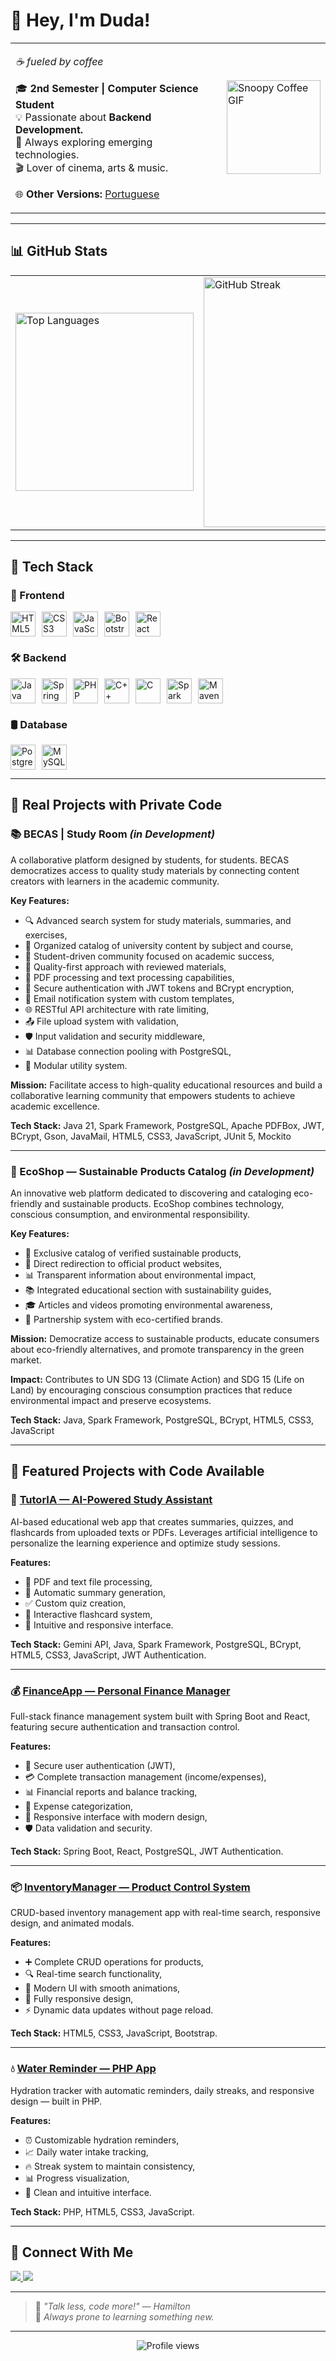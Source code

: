 # 👋 Hey, I'm Duda!

<table>
  <tr>
    <td>
      <p><i>☕ fueled by coffee</i></p>
      <p>🎓 <b>2nd Semester | Computer Science Student</b><br/>
         💡 Passionate about <b>Backend Development.</b><br/>
         🌱 Always exploring emerging technologies.<br/>
         🎬 Lover of cinema, arts & music.
      </p>
      <p>🌐 <b>Other Versions:</b> <a href="README_pt.md">Portuguese</a></p>
    </td>
    <td>
      <img src="https://media.tenor.com/KuCmU3O8vQUAAAAj/snoopy.gif" alt="Snoopy Coffee GIF" width="150px" />
    </td>
  </tr>
</table>

---

## 📊 GitHub Stats

<table>
  <tr>
    <td>
      <img src="https://github-readme-stats.vercel.app/api/top-langs/?username=maria-brito15&layout=compact&theme=radical&hide_border=true" alt="Top Languages" width="285px" />
    </td>
    <td>
      <img src="https://github-readme-streak-stats.herokuapp.com/?user=maria-brito15&theme=radical&hide_border=true" alt="GitHub Streak" width="400px" />
    </td>
  </tr>
</table>

---

## 🚀 Tech Stack

### 🎨 Frontend  
<div style="display: flex; flex-wrap: wrap; gap: 10px; align-items: center;">
  <img src="https://cdn.jsdelivr.net/gh/devicons/devicon/icons/html5/html5-original.svg" width="40" title="HTML5"/>
  <img src="https://cdn.jsdelivr.net/gh/devicons/devicon/icons/css3/css3-original.svg" width="40" title="CSS3"/>
  <img src="https://cdn.jsdelivr.net/gh/devicons/devicon/icons/javascript/javascript-original.svg" width="40" title="JavaScript"/>
  <img src="https://cdn.jsdelivr.net/gh/devicons/devicon/icons/bootstrap/bootstrap-original.svg" width="40" title="Bootstrap"/>
  <img src="https://cdn.jsdelivr.net/gh/devicons/devicon/icons/react/react-original.svg" width="40" title="React"/>
</div>

### 🛠️ Backend  
<div style="display: flex; flex-wrap: wrap; gap: 10px; align-items: center;">
  <img src="https://cdn.jsdelivr.net/gh/devicons/devicon/icons/java/java-original.svg" width="40" title="Java"/>
  <img src="https://cdn.jsdelivr.net/gh/devicons/devicon/icons/spring/spring-original.svg" width="40" title="Spring Boot"/>
  <img src="https://cdn.jsdelivr.net/gh/devicons/devicon/icons/php/php-original.svg" width="40" title="PHP"/>
  <img src="https://cdn.jsdelivr.net/gh/devicons/devicon/icons/cplusplus/cplusplus-original.svg" width="40" title="C++"/>
  <img src="https://cdn.jsdelivr.net/gh/devicons/devicon/icons/c/c-original.svg" width="40" title="C"/>
  <img src="https://sparkjava.com/img/logo.svg" width="40" title="Spark Java"/>
  <img src="https://cdn.jsdelivr.net/gh/devicons/devicon/icons/maven/maven-original.svg" width="40" title="Maven"/>
</div>

### 🛢️ Database  
<div style="display: flex; flex-wrap: wrap; gap: 10px; align-items: center;">
  <img src="https://cdn.jsdelivr.net/gh/devicons/devicon/icons/postgresql/postgresql-original.svg" width="40" title="PostgreSQL"/>
  <img src="https://cdn.jsdelivr.net/gh/devicons/devicon/icons/mysql/mysql-original.svg" width="40" title="MySQL"/>
</div>

---

## 🌟 Real Projects with Private Code

### 📚 BECAS | Study Room *(in Development)*
A collaborative platform designed by students, for students. BECAS democratizes access to quality study materials by connecting content creators with learners in the academic community.

**Key Features:**
- 🔍 Advanced search system for study materials, summaries, and exercises,
- 📂 Organized catalog of university content by subject and course,
- 👥 Student-driven community focused on academic success,
- 🎯 Quality-first approach with reviewed materials,
- 📄 PDF processing and text processing capabilities,
- 🔐 Secure authentication with JWT tokens and BCrypt encryption,
- 📧 Email notification system with custom templates,
- 🌐 RESTful API architecture with rate limiting,
- 📤 File upload system with validation,
- 🛡️ Input validation and security middleware,
- 📊 Database connection pooling with PostgreSQL,
- 🔧 Modular utility system.

**Mission:** Facilitate access to high-quality educational resources and build a collaborative learning community that empowers students to achieve academic excellence.

**Tech Stack:** Java 21, Spark Framework, PostgreSQL, Apache PDFBox, JWT, BCrypt, Gson, JavaMail, HTML5, CSS3, JavaScript, JUnit 5, Mockito

---

### 🌱 EcoShop — Sustainable Products Catalog *(in Development)*
An innovative web platform dedicated to discovering and cataloging eco-friendly and sustainable products. EcoShop combines technology, conscious consumption, and environmental responsibility.

**Key Features:**
- 🌿 Exclusive catalog of verified sustainable products,
- 🔗 Direct redirection to official product websites,
- 📊 Transparent information about environmental impact,
- 📚 Integrated educational section with sustainability guides,
- 🎓 Articles and videos promoting environmental awareness,
- 🤝 Partnership system with eco-certified brands.

**Mission:** Democratize access to sustainable products, educate consumers about eco-friendly alternatives, and promote transparency in the green market.

**Impact:** Contributes to UN SDG 13 (Climate Action) and SDG 15 (Life on Land) by encouraging conscious consumption practices that reduce environmental impact and preserve ecosystems.

**Tech Stack:** Java, Spark Framework, PostgreSQL, BCrypt, HTML5, CSS3, JavaScript

---

## 🌟 Featured Projects with Code Available

### 🤖 [TutorIA — AI-Powered Study Assistant](https://github.com/maria-brito15/TutorIA)
AI-based educational web app that creates summaries, quizzes, and flashcards from uploaded texts or PDFs. Leverages artificial intelligence to personalize the learning experience and optimize study sessions.

**Features:**
- 📄 PDF and text file processing,
- 🧠 Automatic summary generation,
- ✅ Custom quiz creation,
- 🎴 Interactive flashcard system,
- 🎨 Intuitive and responsive interface.

**Tech Stack:** Gemini API, Java, Spark Framework, PostgreSQL, BCrypt, HTML5, CSS3, JavaScript, JWT Authentication.

---

### 💰 [FinanceApp — Personal Finance Manager](https://github.com/maria-brito15/FinanceApp/)
Full-stack finance management system built with Spring Boot and React, featuring secure authentication and transaction control.

**Features:**
- 🔐 Secure user authentication (JWT),
- 💳 Complete transaction management (income/expenses),
- 📊 Financial reports and balance tracking,
- 🎯 Expense categorization,
- 📱 Responsive interface with modern design,
- 🛡️ Data validation and security.

**Tech Stack:** Spring Boot, React, PostgreSQL, JWT Authentication.

---

### 📦 [InventoryManager — Product Control System](https://github.com/maria-brito15/InventoryManager/)
CRUD-based inventory management app with real-time search, responsive design, and animated modals.

**Features:**
- ➕ Complete CRUD operations for products,
- 🔍 Real-time search functionality,
- 🎨 Modern UI with smooth animations,
- 📱 Fully responsive design,
- ⚡ Dynamic data updates without page reload.

**Tech Stack:** HTML5, CSS3, JavaScript, Bootstrap.

---

### 💧 [Water Reminder — PHP App](https://github.com/maria-brito15/water-reminder-php/)
Hydration tracker with automatic reminders, daily streaks, and responsive design — built in PHP.

**Features:**
- ⏰ Customizable hydration reminders,
- 📈 Daily water intake tracking,
- 🔥 Streak system to maintain consistency,
- 📊 Progress visualization,
- 🎨 Clean and intuitive interface.

**Tech Stack:** PHP, HTML5, CSS3, JavaScript.

---

## 💬 Connect With Me

<p align="left">
  <a href="https://github.com/maria-brito15" target="_blank">
    <img src="https://img.shields.io/badge/GitHub-100000?style=for-the-badge&logo=github&logoColor=white" />
  </a>
  <a href="https://www.linkedin.com/in/maria-eduarda-brito-a18064358/" target="_blank">
    <img src="https://img.shields.io/badge/LinkedIn-0077B5?style=for-the-badge&logo=linkedin&logoColor=white" />
  </a>
</p>

---

> 💭 *"Talk less, code more!" — Hamilton*  
> 🌱 *Always prone to learning something new.*

---

<div align="center">
  <img src="https://komarev.com/ghpvc/?username=maria-brito15&color=blueviolet&style=flat-square&label=Profile+Views" alt="Profile views" />
</div>
